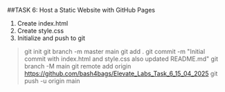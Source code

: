 ##TASK 6: Host a Static Website with GitHub Pages
1. Create index.html
2. Create style.css
3. Initialize and push to git
> git init
> git branch -m master main
> git add .
> git commit -m "Initial commit with index.html and style.css also updated README.md"
> git branch -M main
> git remote add origin https://github.com/bash4bags/Elevate_Labs_Task_6_15_04_2025
> git push -u origin main